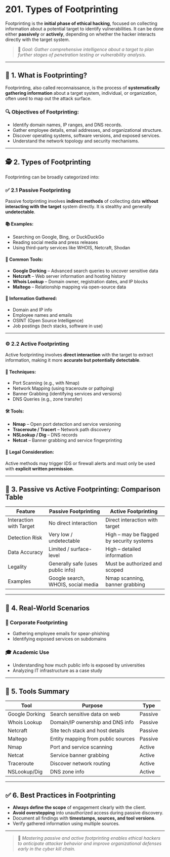 # 201. Types of Footprinting

Footprinting is the **initial phase of ethical hacking**, focused on collecting information about a potential target to identify vulnerabilities. It can be done either **passively** or **actively**, depending on whether the hacker interacts directly with the target system.

> 🎯 *Goal: Gather comprehensive intelligence about a target to plan further stages of penetration testing or vulnerability analysis.*

---

## 📌 1. What is Footprinting?

Footprinting, also called reconnaissance, is the process of **systematically gathering information** about a target system, individual, or organization, often used to map out the attack surface.

### 🔍 Objectives of Footprinting:
- Identify domain names, IP ranges, and DNS records.
- Gather employee details, email addresses, and organizational structure.
- Discover operating systems, software versions, and exposed services.
- Understand the network topology and security mechanisms.

---

## 🕵️ 2. Types of Footprinting

Footprinting can be broadly categorized into:

### ✅ 2.1 Passive Footprinting

Passive footprinting involves **indirect methods** of collecting data **without interacting with the target** system directly. It is stealthy and generally **undetectable**.

#### 📚 Examples:
- Searching on Google, Bing, or DuckDuckGo
- Reading social media and press releases
- Using third-party services like WHOIS, Netcraft, Shodan

#### 🔧 Common Tools:
- **Google Dorking** – Advanced search queries to uncover sensitive data
- **Netcraft** – Web server information and hosting history
- **Whois Lookup** – Domain owner, registration dates, and IP blocks
- **Maltego** – Relationship mapping via open-source data

#### 📄 Information Gathered:
- Domain and IP info
- Employee names and emails
- OSINT (Open Source Intelligence)
- Job postings (tech stacks, software in use)

---

### ⚙️ 2.2 Active Footprinting

Active footprinting involves **direct interaction** with the target to extract information, making it more **accurate but potentially detectable**.

#### 🔧 Techniques:
- Port Scanning (e.g., with Nmap)
- Network Mapping (using traceroute or pathping)
- Banner Grabbing (identifying services and versions)
- DNS Queries (e.g., zone transfer)

#### 🛠️ Tools:
- **Nmap** – Open port detection and service versioning
- **Traceroute / Tracert** – Network path discovery
- **NSLookup / Dig** – DNS records
- **Netcat** – Banner grabbing and service fingerprinting

#### 🛑 Legal Consideration:
Active methods may trigger IDS or firewall alerts and must only be used with **explicit written permission**.

---

## 🧾 3. Passive vs Active Footprinting: Comparison Table

| Feature                | Passive Footprinting                     | Active Footprinting                         |
|------------------------|------------------------------------------|---------------------------------------------|
| Interaction with Target| No direct interaction                    | Direct interaction with target              |
| Detection Risk         | Very low / undetectable                  | High – may be flagged by security systems   |
| Data Accuracy          | Limited / surface-level                  | High – detailed information                 |
| Legality               | Generally safe (uses public info)        | Must be authorized and scoped               |
| Examples               | Google search, WHOIS, social media       | Nmap scanning, banner grabbing              |

---

## 🧠 4. Real-World Scenarios

### 🏢 Corporate Footprinting
- Gathering employee emails for spear-phishing
- Identifying exposed services on subdomains

### 🎓 Academic Use
- Understanding how much public info is exposed by universities
- Analyzing IT infrastructure as a case study

---

## 🧰 5. Tools Summary

| Tool        | Purpose                                | Type     |
|-------------|----------------------------------------|----------|
| Google Dorking | Search sensitive data on web         | Passive  |
| Whois Lookup | Domain/IP ownership and DNS info      | Passive  |
| Netcraft     | Site tech stack and host details      | Passive  |
| Maltego      | Entity mapping from public sources    | Passive  |
| Nmap         | Port and service scanning             | Active   |
| Netcat       | Service banner grabbing               | Active   |
| Traceroute   | Discover network routing              | Active   |
| NSLookup/Dig | DNS zone info                         | Active   |

---

## ✅ 6. Best Practices in Footprinting

- **Always define the scope** of engagement clearly with the client.
- **Avoid overstepping** into unauthorized access during passive discovery.
- Document all findings with **timestamps, sources, and tool versions**.
- Verify gathered information using multiple sources.

---

> 📘 *Mastering passive and active footprinting enables ethical hackers to anticipate attacker behavior and improve organizational defenses early in the cyber kill chain.*
